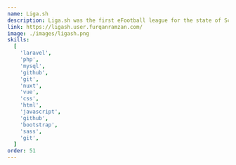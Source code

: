 ```yaml
---
name: Liga.sh
description: Liga.sh was the first eFootball league for the state of Schleswig-Holstein. Players and clubs were able to create an account on Liga.sh. Once registered, they can upload a profile picture, view their achievements, check their recent games, and track their statistics and position in the current season. They can also join their favorite club from Schleswig-Holstein and participate in cups, the ongoing season, and the State Association Trophy.
link: https://ligash.user.furqanramzan.com/
image: ./images/ligash.png
skills:
  [
    'laravel',
    'php',
    'mysql',
    'github',
    'git',
    'nuxt',
    'vue',
    'css',
    'html',
    'javascript',
    'github',
    'bootstrap',
    'sass',
    'git',
  ]
order: 51
---
```

